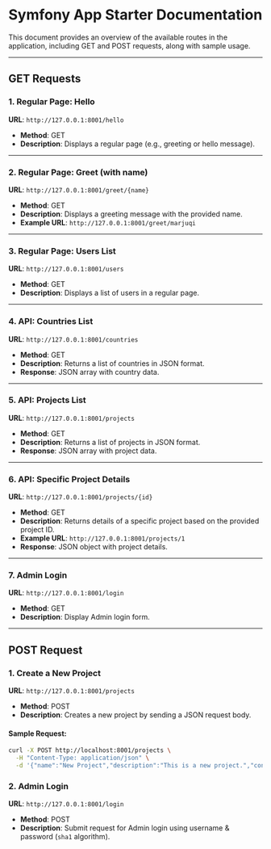 # Symfony App Starter Documentation

This document provides an overview of the available routes in the application, including GET and POST requests, along with sample usage.

---

## GET Requests

### 1. Regular Page: Hello

**URL**: `http://127.0.0.1:8001/hello`

- **Method**: GET
- **Description**: Displays a regular page (e.g., greeting or hello message).

---

### 2. Regular Page: Greet (with name)

**URL**: `http://127.0.0.1:8001/greet/{name}`

- **Method**: GET
- **Description**: Displays a greeting message with the provided name.
- **Example URL**: `http://127.0.0.1:8001/greet/marjuqi`

---

### 3. Regular Page: Users List

**URL**: `http://127.0.0.1:8001/users`

- **Method**: GET
- **Description**: Displays a list of users in a regular page.

---

### 4. API: Countries List

**URL**: `http://127.0.0.1:8001/countries`

- **Method**: GET
- **Description**: Returns a list of countries in JSON format.
- **Response**: JSON array with country data.

---

### 5. API: Projects List

**URL**: `http://127.0.0.1:8001/projects`

- **Method**: GET
- **Description**: Returns a list of projects in JSON format.
- **Response**: JSON array with project data.

---

### 6. API: Specific Project Details

**URL**: `http://127.0.0.1:8001/projects/{id}`

- **Method**: GET
- **Description**: Returns details of a specific project based on the provided project ID.
- **Example URL**: `http://127.0.0.1:8001/projects/1`
- **Response**: JSON object with project details.

---

### 7. Admin Login

**URL**: `http://127.0.0.1:8001/login`

- **Method**: GET
- **Description**: Display Admin login form.

---

## POST Request

### 1. Create a New Project

**URL**: `http://127.0.0.1:8001/projects`

- **Method**: POST
- **Description**: Creates a new project by sending a JSON request body.

#### Sample Request:

```bash
curl -X POST http://localhost:8001/projects \
  -H "Content-Type: application/json" \
  -d '{"name":"New Project","description":"This is a new project.","contractTypeId":101,"contractSignedOn":"2024-01-01","budget":50000,"isActive":1}'
```

### 2. Admin Login

**URL**: `http://127.0.0.1:8001/login`

- **Method**: POST
- **Description**: Submit request for Admin login using username & password (`sha1` algorithm).
